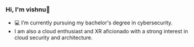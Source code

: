 ### Hi, I'm vishnu👋

- 💻 I’m currently pursuing my bachelor's degree in cybersecurity.
- I am also a cloud enthusiast and XR aficionado with a strong interest in cloud security and architecture. 
